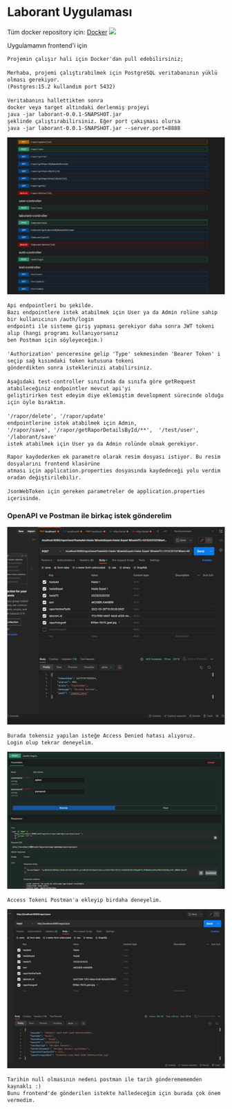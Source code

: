 # Laborant Uygulaması

Tüm docker repository için: [Docker](https://hub.docker.com/repositories/mustafasansar44 "Docker Repositorylerim")
![](https://www.labnol.org/images/2008/convertpicture)

Uygulamamın frontend'i için []()

```
Projemin çalışır hali için Docker'dan pull edebilirsiniz;

Merhaba, projemi çalıştırabilmek için PostgreSQL veritabanının yüklü olması gerekiyor. 
(Postgres:15.2 kullandım port 5432)

Veritabanını hallettikten sonra
docker veya target altındaki derlenmiş projeyi
java -jar laborant-0.0.1-SNAPSHOT.jar 
şeklinde çalıştırabilirsiniz. Eğer port çakışması olursa
java -jar laborant-0.0.1-SNAPSHOT.jar --server.port=8888

```

![](images/api.png)


```
Api endpointleri bu şekilde.
Bazı endpointlere istek atabilmek için User ya da Admin rolüne sahip bir kullanıcının /auth/login
endpointi ile sisteme giriş yapması gerekiyor daha sonra JWT tokeni alıp (hangi programı kullanıyorsanız 
ben Postman için söyleyeceğim.) 

'Authorization' penceresine gelip 'Type' sekmesinden 'Bearer Token' i seçip sağ kısımdaki token kutusuna tokeni
gönderdikten sonra isteklerinizi atabilirsiniz. 

Aşağıdaki test-controller sınıfında da sınıfa göre getRequest atabileceğiniz endpointler mevcut api'yi 
geliştirirken test edeyim diye eklemiştim development sürecinde olduğu için öyle bıraktım.

'/rapor/delete', '/rapor/update' 
endpointlerine istek atabilmek için Admin,
'/rapor/save', '/rapor/getRaporDetailsById/**',  '/test/user', '/laborant/save' 
istek atabilmek için User ya da Admin rolünde olmak gerekiyor.
```
```
Rapor kaydederken ek parametre olarak resim dosyası istiyor. Bu resim dosyalarını frontend klasörüne
atması için application.properties dosyasında kaydedeceği yolu verdim oradan değiştirilebilir.

JsonWebToken için gereken parametreler de application.properties içerisinde.
```

### OpenAPI ve Postman ile birkaç istek gönderelim

![](images/accessDenied.PNG)
```
Burada tokensiz yapılan isteğe Access Denied hatası alıyoruz.
Login olup tekrar deneyelim.
```
![](images/accessToken.PNG)
```
Access Tokeni Postman'a ekleyip birdaha deneyelim.
```
![](images/postSave.PNG)
```
Tarihin null olmasının nedeni postman ile tarih gönderemememden kaynaklı :)
Bunu frontend'de gönderilen istekte halledeceğim için burada çok önem vermedim.
```
